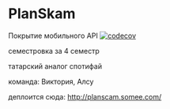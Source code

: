 # PlanSkam

Покрытие мобильного API
[![codecov](https://codecov.io/gh/Boobl1k/PlanSkam/branch/master/graph/badge.svg?token=VD7CCJQWVW)](https://codecov.io/gh/Boobl1k/PlanSkam)

семестровка за 4 семестр

татарский аналог спотифай

команда: Виктория, Алсу

деплоится сюда: http://planscam.somee.com/
